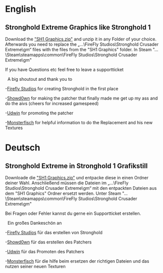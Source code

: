 
English
====

Stronghold Extreme Graphics like Stronghold 1
------------
Download the ["SH1 Graphics.zip"](https://github.com/Gaaammmler/Stronghold-Crusader-Sh1-Graphics/blob/master/SH1%20Graphics.zip) and unzip it in any Folder of your choice. Afterwards you need to replace the „…\FireFly Studios\Stronghold Crusader Extreme\gm“ files with the files from the "SH1 Graphics" folder. In Steam "… \Steam\steamapps\common\FireFly Studios\Stronghold Crusader Extreme\gm"

If you have Questions etc feel free to leave a supportticket

&nbsp;
A big shoutout and thank you to 

-[Firefly Studios](https://fireflyworlds.com/) for creating Stronghold in the first place

-[Showd0wn](https://github.com/Sh0wdown) for making the patcher that finally made me get up my ass and do the aivs (cheers for increased gamespeed)

-[Udwin](https://www.youtube.com/user/UdwinLP) for promoting the patcher

-[Monsterfisch](https://github.com/Monsterfisch)  for helpful information to do the Replacement and his new Textures


Deutsch
====

Stronghold Extreme in Stronghold 1 Grafikstill
------------
Downloade die ["SH1 Graphics.zip"](https://github.com/Gaaammmler/Stronghold-Crusader-Sh1-Graphics/blob/master/SH1%20Graphics.zip)  und entpacke diese in einen Ordner deiner Wahl. Anschließend müssen die Dateien im „…\FireFly Studios\Stronghold Crusader Extreme\gm“ mit den entpackten Dateien aus dem "SH1 Graphics" Ordner ersetzt werden.
Unter Steam "… \Steam\steamapps\common\FireFly Studios\Stronghold Crusader Extreme\gm"

Bei Fragen oder Fehler kannst du gerne ein Supportticket erstellen.

&nbsp;
Ein großes Dankeschön an

-[Firefly Studios](https://fireflyworlds.com/) für das erstellen von Stronghold

-[Showd0wn](https://github.com/Sh0wdown) für das erstellen des Patchers

-[Udwin](https://www.youtube.com/user/UdwinLP) für das Promoten des Patchers

-[Monsterfisch](https://github.com/Monsterfisch)  für die hilfe beim ersetzen der richtigen Dateien und das nutzen seiner neuen Texturen
